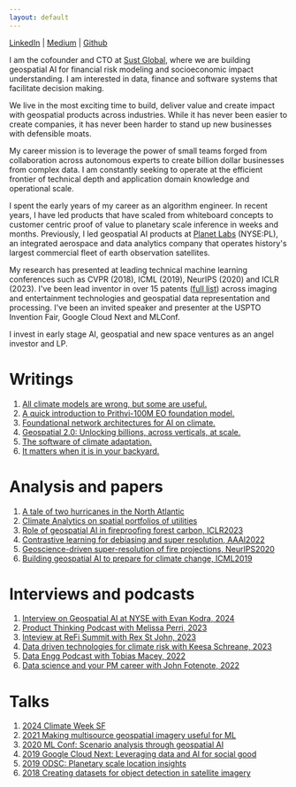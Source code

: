 ```yaml
---
layout: default
---
```



[LinkedIn](https://www.linkedin.com/in/gopalerinjippurath/) 
| [Medium](https://medium.com/@gopal.e) 
| [Github](https://github.com/xuberance137) 


I am the cofounder and CTO at [Sust Global](https://www.sustglobal.com/), where we are building geospatial AI for financial risk modeling and socioeconomic impact understanding. I am interested in data, finance and software systems that facilitate decision making. 

We live in the most exciting time to build, deliver value and create impact with geospatial products across industries. While it has never been easier to create companies, it has never been harder to stand up new businesses with defensible moats. 

My career mission is to leverage the power of small teams forged from collaboration across autonomous experts to create billion dollar businesses from complex data. I am constantly seeking to operate at the efficient frontier of technical depth and application domain knowledge and operational scale. 

I spent the early years of my career as an algorithm engineer. In recent years, I have led products that have scaled from whiteboard concepts to customer centric proof of value to planetary scale inference in weeks and months. Previously, I led geospatial AI products at [Planet Labs](https://www.planet.com/) (NYSE:PL), an integrated aerospace and data analytics company that operates history's largest commercial fleet of earth observation satellites. 

My research has presented at leading technical machine learning conferences such as CVPR (2018), ICML (2019), NeurIPS (2020) and ICLR (2023). I've been lead inventor in over 15 patents ([full list](https://patents.google.com/?inventor=erinjippurath)) across imaging and entertainment technologies and geospatial data representation and processing. I've been an invited speaker and presenter at the USPTO Invention Fair, Google Cloud Next and MLConf.

I invest in early stage AI, geospatial and new space ventures as an angel investor and LP.


# Writings

1. [All climate models are wrong, but some are useful.](https://www.linkedin.com/pulse/all-climate-models-wrong-some-useful-gopal-erinjippurath-gorgc/)
2. [A quick introduction to Prithvi-100M EO foundation model.](https://www.linkedin.com/posts/gopalerinjippurath_ai-climatedata-nasa-activity-7094752038760165376-XXk6)
3. [Foundational network architectures for AI on climate.](https://www.linkedin.com/posts/gopalerinjippurath_generativeai-climate-openapis-activity-7057418474465218560-hkKi)
4. [Geospatial 2.0: Unlocking billions, across verticals, at scale.](https://www.linkedin.com/posts/gopalerinjippurath_approaching-geospatial-20-unlocking-billions-activity-6549406753174499328-RkcR)
5. [The software of climate adaptation.](https://medium.com/age-of-awareness/the-software-of-climate-adaptation-242d06ed7c0f)
6. [It matters when it is in your backyard.](https://medium.com/datadriveninvestor/it-matters-when-its-in-your-backyard-e3f93953e282)

# Analysis and papers

1. [A tale of two hurricanes in the North Atlantic](https://www.linkedin.com/posts/gopalerinjippurath_inferences-from-a-climate-finance-and-data-activity-7254168305790267392-wSeG)
2. [Climate Analytics on spatial portfolios of utilities](https://www.linkedin.com/posts/gopalerinjippurath_utilitiesindustry-utilities-portfoliomanagement-activity-7166468148819427329-6gas)
3. [Role of geospatial AI in fireproofing forest carbon, ICLR2023](https://www.linkedin.com/posts/gopalerinjippurath_the-role-of-ai-in-fireproofing-forest-carbon-activity-7063921444107284480-BP_c)
4. [Contrastive learning for debiasing and super resolution, AAAI2022](https://www.climatechange.ai/papers/aaaifss2022/10)
5. [Geoscience-driven super-resolution of fire projections, NeurIPS2020](https://www.climatechange.ai/papers/neurips2020/45)
6. [Building geospatial AI to prepare for climate change, ICML2019](https://medium.com/planet-stories/how-automated-building-analytics-can-help-african-cities-prepare-for-climate-change-dcee34929b2e)


# Interviews and podcasts

1. [Interview on Geospatial AI at NYSE with Evan Kodra, 2024](https://www.linkedin.com/posts/gopalerinjippurath_sustainabilityspotlight-activity-7273054324639866880-FZj0/)
2. [Product Thinking Podcast with Melissa Perri, 2023](https://www.linkedin.com/feed/update/urn:li:activity:7209890643689574400/)
3. [Inteview at ReFi Summit with Rex St John, 2023](https://youtu.be/3icTtsiySv8?si=EATsGDuec0-roMq1)
4. [Data driven technologies for climate risk with Keesa Schreane, 2023](https://youtu.be/wNiysf4GibQ?si=JRoehy90Bmsbl-q9)
5. [Data Engg Podcast with Tobias Macey, 2022](https://youtu.be/IFRjA-WyfWQ?si=aYKU-hZkr1WcQlgB)
6. [Data science and your PM career with John Fotenote, 2022](https://youtu.be/BMvoMTLda0o?si=rzCw_vfgFiTSyzcL)

# Talks

1. [2024 Climate Week SF](https://www.linkedin.com/posts/gopalerinjippurath_sfclimateweek-climateweeknyc-activity-7208497957254385664-B48-)
2. [2021 Making multisource geospatial imagery useful for ML](https://www.linkedin.com/posts/gopalerinjippurath_making-multi-source-geospatial-imagery-useful-activity-6562096295664848896-oq_G)
3. [2020 ML Conf: Scenario analysis through geospatial AI](https://youtu.be/p4FhmF4RBqk?si=-gqVmGre9izAT16C)
4. [2019 Google Cloud Next: Leveraging data and AI for social good](https://youtu.be/MIa54a9NnW4?si=qlcMwmqJORgmx451)
5. [2019 ODSC: Planetary scale location insights](https://medium.com/planet-stories/getting-to-planetary-scale-location-insights-c4a011d5641e?sk=8334bf2232c7636636400d0f17d23590)
6. [2018 Creating datasets for object detection in satellite imagery](https://www.youtube.com/watch?v=WZBmflsm3Qo)



